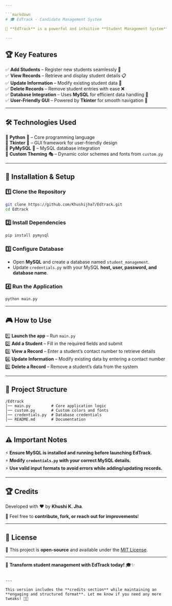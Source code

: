 ```yaml
---

```markdown
# 🎓 EdTrack - Candidate Management System  

🚀 **EdTrack** is a powerful and intuitive **Student Management System** built with Python's **Tkinter** and **MySQL**. Designed for educational institutions of all sizes, it simplifies administrative tasks like student registration, record updates, and database management.  

---
```


## 🏆 Key Features  

✅ **Add Students** – Register new students seamlessly 📝  
✅ **View Records** – Retrieve and display student details 📋  
✅ **Update Information** – Modify existing student data 🔄  
✅ **Delete Records** – Remove student entries with ease ❌  
✅ **Database Integration** – Uses **MySQL** for efficient data handling 💾  
✅ **User-Friendly GUI** – Powered by **Tkinter** for smooth navigation 🎨  

---

## 🛠️ Technologies Used  

🔹 **Python** 🐍 – Core programming language  
🔹 **Tkinter** 🎨 – GUI framework for user-friendly design  
🔹 **PyMySQL** 💾 – MySQL database integration  
🔹 **Custom Theming** 🎭 – Dynamic color schemes and fonts from `custom.py`  

---

## 🚀 Installation & Setup  

### 1️⃣ Clone the Repository  
```bash
git clone https://github.com/Khushijha7/Edtrack.git
cd Edtrack
```

### 2️⃣ Install Dependencies  
```bash
pip install pymysql
```

### 3️⃣ Configure Database  
- Open **MySQL** and create a database named `student_management`.  
- Update `credentials.py` with your MySQL **host, user, password, and database name**.  

### 4️⃣ Run the Application  
```bash
python main.py
```

---

## 🎮 How to Use  

1️⃣ **Launch the app** – Run `main.py`  
2️⃣ **Add a Student** – Fill in the required fields and submit  
3️⃣ **View a Record** – Enter a student’s contact number to retrieve details  
4️⃣ **Update Information** – Modify existing data by entering a contact number  
5️⃣ **Delete a Record** – Remove a student’s data from the system  

---

## 📂 Project Structure  

```
/Edtrack
│── main.py         # Core application logic
│── custom.py       # Custom colors and fonts
│── credentials.py  # Database credentials
│── README.md       # Documentation
```

---

## ⚠️ Important Notes  

⚡ **Ensure MySQL is installed and running before launching EdTrack.**  
⚡ **Modify `credentials.py` with your correct MySQL details.**  
⚡ **Use valid input formats to avoid errors while adding/updating records.**  

---

## 🏆 Credits  

Developed with ❤️ by **Khushi K. Jha**.  

📧 Feel free to **contribute, fork, or reach out for improvements**!  

---

## 📜 License  

📖 This project is **open-source** and available under the [MIT License](LICENSE).  

---

🚀 **Transform student management with EdTrack today!** 🎓✨  
```

---

This version includes the **credits section** while maintaining an **engaging and structured format**. Let me know if you need any more tweaks! 🚀😊
